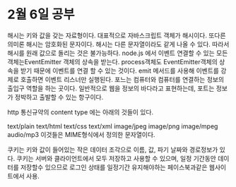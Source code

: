 # 2월 6일 공부

해시는 키와 값을 갖는 자료형이다. 대표적으로 자바스크립트 객체가 해시이다.
또다른의미론 해시는 암호화된 문자이다.
해시는 다른 문자열이라도 같게 나올 수 있다. 따라서 해시를 원래 값으로 돌리는 것은 불가능하다.
node.js 에서 이벤트 연결할 수 있는 모든 객체는EventEmitter 객체의 상속을 받는다. process객체도 EventEmitter객체의 상속을 받기 때문에 이벤트를 연결 할 수 있는 것이다.
emit 메서드를 사용해 이벤트를 강제로 호출하면 이벤트 리스너만 실행된다.
포느는 컴퓨터와 컴퓨터를 연결하는 정보의 출입구 역할을 하는 곳이다. 일반적으로 웹을 정보의 바다라고 표현하는데, 포트는 정보가 정박하고 출발할 수 있는 항구이다.

http 통신규약의 content type 에는 아래의 것들이 있다.

text/plain
text/html
text/css
text/xml
image/jpeg
image/png
image/mpeg
audio/mp3
이것들은 MIME형식에서 정의한 문자열이다.

쿠키는 키와 값이 들어있는 작은 데이터 조각으로 이름, 값, 파기 날짜와 경로정보가 있다. 쿠키는 서버와 클라이언트에서 모두 저장하고 사용할 수 있으며, 일정 기간동안 데이터를 저장할수 있으므로 로그인 상태를 일정기간 유지해야하는 페이스북과같은 웹사이트에서 사용.
